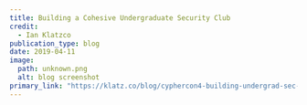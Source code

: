 ```yaml
---
title: Building a Cohesive Undergraduate Security Club
credit:
  - Ian Klatzco
publication_type: blog
date: 2019-04-11
image:
  path: unknown.png
  alt: blog screenshot
primary_link: "https://klatz.co/blog/cyphercon4-building-undergrad-sec-clubs "
---
```

